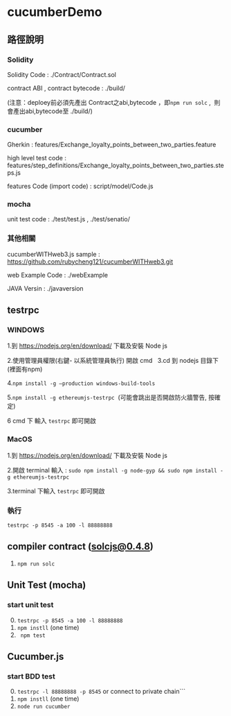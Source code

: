 # cucumberDemo


## 路徑說明
### Solidity


Solidity Code : ./Contract/Contract.sol

contract ABI , contract bytecode : ./build/

(注意：deploey前必須先產出 Contract之abi,bytecode ，即```npm run solc``` ,  則會產出abi,bytecode至 ./build/)

### cucumber

Gherkin : features/Exchange_loyalty_points_between_two_parties.feature

high level test code : features/step_definitions/Exchange_loyalty_points_between_two_parties.steps.js

features Code (import code) : script/model/Code.js

### mocha

unit test code : ./test/test.js , ./test/senatio/

### 其他相關

cucumberWITHweb3.js sample : https://github.com/rubycheng121/cucumberWITHweb3.git

web Example Code : ./webExample

JAVA Versin : ./javaversion


## testrpc

### WINDOWS
1.到 https://nodejs.org/en/download/ 下載及安裝 Node js

2.使用管理員權限(右鍵- 以系統管理員執行) 開啟 cmd
 
3.cd 到 nodejs 目錄下(裡面有npm)

4.```npm install -g –production windows-build-tools```

5.```npm install -g ethereumjs-testrpc```  (可能會跳出是否開啟防火牆警告, 按確定)

6 cmd 下 輸入 ```testrpc``` 即可開啟

### MacOS
1.到 https://nodejs.org/en/download/ 下載及安裝 Node js

2.開啟 terminal 輸入 : ```sudo npm install -g node-gyp && sudo npm install -g ethereumjs-testrpc```

3.terminal 下輸入 ```testrpc``` 即可開啟


### 執行

```testrpc -p 8545 -a 100 -l 88888888```


## compiler contract (solcjs@0.4.8)

1. ```npm run solc ```

## Unit Test (mocha)
### start unit test ###

0. ```testrpc -p 8545 -a 100 -l 88888888```
1. ```npm instll``` (one time)
1. ``` npm test```

## Cucumber.js
### start BDD test ###

0. ```testrpc -l 88888888 -p 8545``` or connect to private chain```
1. ```npm instll``` (one time)
2. ```node run cucumber```

